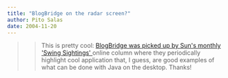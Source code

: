 ```yaml
---
title: "BlogBridge on the radar screen?"
author: Pito Salas
date: 2004-11-20
---
```



>>

>> This is pretty cool: [BlogBridge was picked up by Sun's monthly 'Swing
Sightings' ](<http://java.sun.com/products/jfc/tsc/sightings/S21.html>)online
column where they periodically highlight cool application that, I guess, are
good examples of what can be done with Java on the desktop. Thanks!


